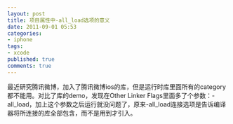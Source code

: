 ```yaml
---
layout: post
title: 项目属性中-all_load选项的意义
date: 2011-09-01 05:53
categories:
- iphone
tags:
- xcode
published: true
comments: true
---
```

最近研究腾讯微博，加入了腾讯微博ios的库，但是运行时库里面所有的category都不能用。对比了库的demo，发现在Other Linker Flags里面多了个参数：-all_load，加上这个参数之后运行就没问题了，原来-all_load连接选项是告诉编译器将所连接的库全部包含，而不是用到才引入。
